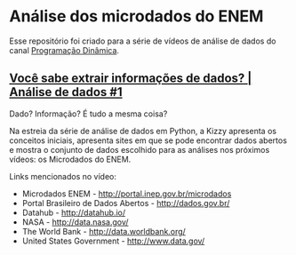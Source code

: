 # Análise dos microdados do ENEM

Esse repositório foi criado para a série de vídeos de análise de dados do canal [Programação Dinâmica](http://youtube.com/programacaodinamica).

## [Você sabe extrair informações de dados? | Análise de dados #1](https://youtu.be/RlGOaSPFtXc)

Dado? Informação? É tudo a mesma coisa?

Na estreia da série de análise de dados em Python, a Kizzy apresenta os conceitos iniciais, apresenta sites em que se pode encontrar dados abertos e mostra o conjunto de dados escolhido para as análises nos próximos vídeos: os Microdados do ENEM.

Links mencionados no vídeo:
* Microdados ENEM - http://portal.inep.gov.br/microdados
* Portal Brasileiro de Dados Abertos - http://dados.gov.br/
* Datahub - http://datahub.io/
* NASA - http://data.nasa.gov/
* The World Bank - http://data.worldbank.org/
* United States Government - http://www.data.gov/
